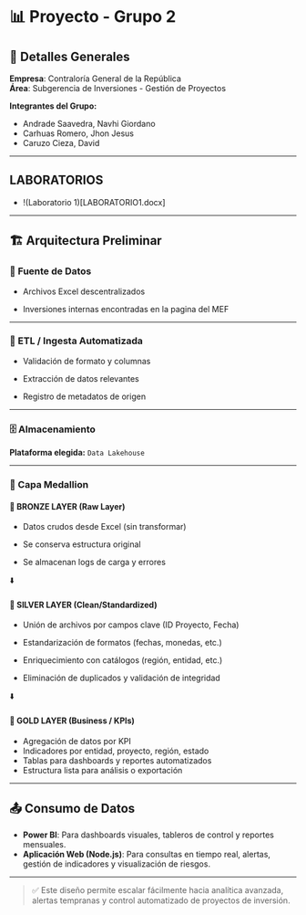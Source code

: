 
# 📊 Proyecto - Grupo 2

## 🏢 Detalles Generales

**Empresa**: Contraloría General de la República  
**Área**: Subgerencia de Inversiones - Gestión de Proyectos  

**Integrantes del Grupo:**
- Andrade Saavedra, Navhi Giordano  
- Carhuas Romero, Jhon Jesus  
- Caruzo Cieza, David  
---
## LABORATORIOS
- !(Laboratorio 1)[LABORATORIO1.docx]
---
## 🏗️ Arquitectura Preliminar

### 🔹 Fuente de Datos

- Archivos Excel descentralizados       

- Inversiones internas encontradas en la pagina del MEF

---

### 🔹 ETL / Ingesta Automatizada

- Validación de formato y columnas    
- Extracción de datos relevantes    

- Registro de metadatos de origen 

---

### 🗄️ Almacenamiento

**Plataforma elegida:** `Data Lakehouse`  

---

### 🔸 Capa Medallion

#### 🥉 BRONZE LAYER (Raw Layer)

- Datos crudos desde Excel (sin transformar)        

- Se conserva estructura original                   

 - Se almacenan logs de carga y errores         



⬇️

#### 🥈 SILVER LAYER (Clean/Standardized)

 - Unión de archivos por campos clave (ID Proyecto, Fecha)

- Estandarización de formatos (fechas, monedas, etc.)     

- Enriquecimiento con catálogos (región, entidad, etc.)   

- Eliminación de duplicados y validación de integridad    


⬇️

#### 🥇 GOLD LAYER (Business / KPIs)

- Agregación de datos por KPI                         
- Indicadores por entidad, proyecto, región, estado   
- Tablas para dashboards y reportes automatizados        
 - Estructura lista para análisis o exportación            

---

## 📤 Consumo de Datos

- **Power BI**: Para dashboards visuales, tableros de control y reportes mensuales.
- **Aplicación Web (Node.js)**: Para consultas en tiempo real, alertas, gestión de indicadores y visualización de riesgos.

---

> ✅ Este diseño permite escalar fácilmente hacia analítica avanzada, alertas tempranas y control automatizado de proyectos de inversión.
